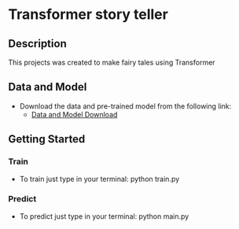 # Transformer story teller

## Description

This projects was created to make fairy tales using Transformer

## Data and Model

- Download the data and pre-trained model from the following link:
  - [Data and Model Download]()

## Getting Started

### Train

- To train just type in your terminal: python train.py

### Predict

- To predict just type in your terminal: python main.py
